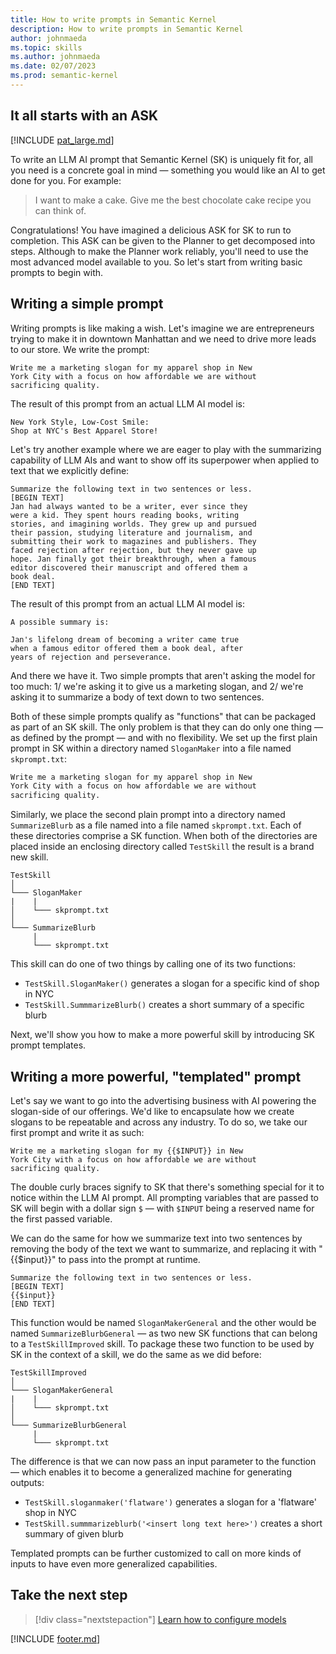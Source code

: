 ```yaml
---
title: How to write prompts in Semantic Kernel
description: How to write prompts in Semantic Kernel
author: johnmaeda
ms.topic: skills
ms.author: johnmaeda
ms.date: 02/07/2023
ms.prod: semantic-kernel
---
```

## It all starts with an ASK

[!INCLUDE [pat_large.md](../includes/pat_large.md)]

To write an LLM AI prompt that Semantic Kernel (SK) is uniquely fit for, all you need is a concrete goal in mind — something you would like an AI to get done for you. For example:

> I want to make a cake. Give me the best chocolate cake recipe you can think of.

Congratulations! You have imagined a delicious ASK for SK to run to completion. This ASK can be given to the Planner to get decomposed into steps. Although to make the Planner work reliably, you'll need to use the most advanced model available to you. So let's start from writing basic prompts to begin with.

## Writing a simple prompt

Writing prompts is like making a wish. Let's imagine we are entrepreneurs trying to make it in downtown Manhattan and we need to drive more leads to our store. We write the prompt:

```Plain-Prompt
Write me a marketing slogan for my apparel shop in New 
York City with a focus on how affordable we are without 
sacrificing quality.
```

The result of this prompt from an actual LLM AI model is:

```Response-From-LLM-AI-Model
New York Style, Low-Cost Smile: 
Shop at NYC's Best Apparel Store!
```

Let's try another example where we are eager to play with the summarizing capability of LLM AIs and want to show off its superpower when applied to text that we explicitly define:

```Plain-Prompt
Summarize the following text in two sentences or less. 
[BEGIN TEXT]
Jan had always wanted to be a writer, ever since they 
were a kid. They spent hours reading books, writing 
stories, and imagining worlds. They grew up and pursued 
their passion, studying literature and journalism, and 
submitting their work to magazines and publishers. They 
faced rejection after rejection, but they never gave up 
hope. Jan finally got their breakthrough, when a famous 
editor discovered their manuscript and offered them a 
book deal.
[END TEXT]
```

The result of this prompt from an actual LLM AI model is:

```Response-From-LLM-AI-Model
A possible summary is:

Jan's lifelong dream of becoming a writer came true 
when a famous editor offered them a book deal, after 
years of rejection and perseverance.
```

And there we have it. Two simple prompts that aren't asking the model for too much: 1/ we're asking it to give us a marketing slogan, and 2/ we're asking it to summarize a body of text down to two sentences.

Both of these simple prompts qualify as "functions" that can be packaged as part of an SK skill. The only problem is that they can do only one thing — as defined by the prompt — and with no flexibility. We set up the first plain prompt in SK within a directory named `SloganMaker` into a file named `skprompt.txt`:

```sloganmaker/skprompt.txt
Write me a marketing slogan for my apparel shop in New 
York City with a focus on how affordable we are without 
sacrificing quality.
```

Similarly, we place the second plain prompt into a directory named `SummarizeBlurb` as a file named into a file named `skprompt.txt`. Each of these directories comprise a SK function. When both of the directories are placed inside an enclosing directory called `TestSkill` the result is a brand new skill. 

```File-Structure-For-Skill-Definition-With-Functions
TestSkill
│
└─── SloganMaker
|    |
│    └─── skprompt.txt
│   
└─── SummarizeBlurb
     |
     └─── skprompt.txt
```

This skill can do one of two things by calling one of its two functions:

* `TestSkill.SloganMaker()` generates a slogan for a specific kind of shop in NYC
* `TestSkill.SummmarizeBlurb()` creates a short summary of a specific blurb

Next, we'll show you how to make a more powerful skill by introducing SK prompt templates.

## Writing a more powerful, "templated" prompt

Let's say we want to go into the advertising business with AI powering the slogan-side of our offerings. We'd like to encapsulate how we create slogans to be repeatable and across any industry. To do so, we take our first prompt and write it
as such:

```Templated-Prompt
Write me a marketing slogan for my {{$INPUT}} in New 
York City with a focus on how affordable we are without 
sacrificing quality.
```

The double curly braces signify to SK that there's something special for it to notice within the LLM AI prompt. All prompting variables that are passed to SK will begin with a dollar sign `$` — with `$INPUT` being a reserved name for the first passed variable. 

We can do the same for how we summarize text into two sentences by removing the body of the text we want to summarize, and replacing it with "{{$input}}" to pass into the prompt at runtime.

```Templated-Prompt
Summarize the following text in two sentences or less. 
[BEGIN TEXT]
{{$input}}
[END TEXT]
```

This function would be named `SloganMakerGeneral` and the other would be named `SummarizeBlurbGeneral` — as two new SK functions that can belong to a `TestSkillImproved` skill. To package these two function to be used by SK in the context of a skill, we do the same as we did before:

```File-Structure-For-Skill-Definition-With-Functions
TestSkillImproved
│
└─── SloganMakerGeneral
|    |
│    └─── skprompt.txt
│   
└─── SummarizeBlurbGeneral
     |
     └─── skprompt.txt
```

The difference is that we can now pass an input parameter to the function — which enables it to become a generalized machine for generating outputs:

* `TestSkill.sloganmaker('flatware')` generates a slogan for a 'flatware' shop in NYC
* `TestSkill.summmarizeblurb('<insert long text here>')` creates a short summary of given blurb

Templated prompts can be further customized to call on more kinds of inputs to have even more generalized capabilities.

## Take the next step

> [!div class="nextstepaction"]
> [Learn how to configure models](configuremodels)

[!INCLUDE [footer.md](../includes/footer.md)]